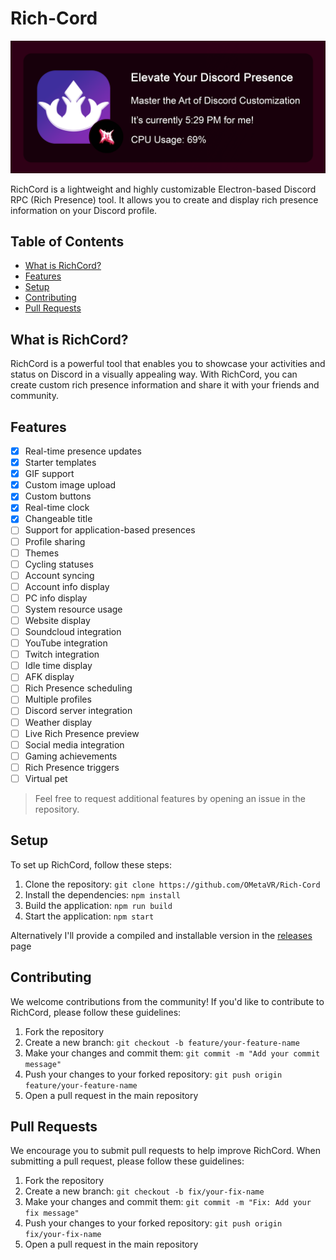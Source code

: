 # Rich-Cord

![RichCord Logo](Banner.png)

RichCord is a lightweight and highly customizable Electron-based Discord RPC (Rich Presence) tool. It allows you to create and display rich presence information on your Discord profile.

## Table of Contents
- [What is RichCord?](#what-is-richcord)
- [Features](#features)
- [Setup](#setup)
- [Contributing](#contributing)
- [Pull Requests](#pull-requests)

## What is RichCord?

RichCord is a powerful tool that enables you to showcase your activities and status on Discord in a visually appealing way. With RichCord, you can create custom rich presence information and share it with your friends and community.

## Features

- [x] Real-time presence updates
- [x] Starter templates
- [x] GIF support
- [x] Custom image upload
- [x] Custom buttons
- [x] Real-time clock
- [x] Changeable title
- [ ] Support for application-based presences
- [ ] Profile sharing
- [ ] Themes
- [ ] Cycling statuses
- [ ] Account syncing
- [ ] Account info display
- [ ] PC info display
- [ ] System resource usage
- [ ] Website display
- [ ] Soundcloud integration
- [ ] YouTube integration
- [ ] Twitch integration
- [ ] Idle time display
- [ ] AFK display
- [ ] Rich Presence scheduling
- [ ] Multiple profiles
- [ ] Discord server integration
- [ ] Weather display
- [ ] Live Rich Presence preview
- [ ] Social media integration
- [ ] Gaming achievements
- [ ] Rich Presence triggers
- [ ] Virtual pet

> Feel free to request additional features by opening an issue in the repository.

## Setup

To set up RichCord, follow these steps:

1. Clone the repository: `git clone https://github.com/OMetaVR/Rich-Cord`
2. Install the dependencies: `npm install`
3. Build the application: `npm run build`
4. Start the application: `npm start`

Alternatively I'll provide a compiled and installable version in the [releases](https://github.com/OMetaVR/Rich-Cord) page

## Contributing

We welcome contributions from the community! If you'd like to contribute to RichCord, please follow these guidelines:

1. Fork the repository
2. Create a new branch: `git checkout -b feature/your-feature-name`
3. Make your changes and commit them: `git commit -m "Add your commit message"`
4. Push your changes to your forked repository: `git push origin feature/your-feature-name`
5. Open a pull request in the main repository

## Pull Requests

We encourage you to submit pull requests to help improve RichCord. When submitting a pull request, please follow these guidelines:

1. Fork the repository
2. Create a new branch: `git checkout -b fix/your-fix-name`
3. Make your changes and commit them: `git commit -m "Fix: Add your fix message"`
4. Push your changes to your forked repository: `git push origin fix/your-fix-name`
5. Open a pull request in the main repository

